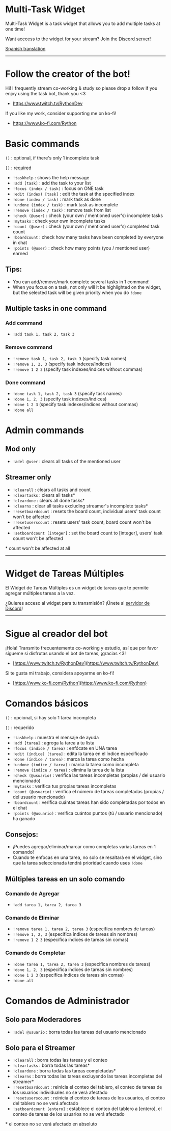# Multi-Task Widget

Multi-Task Widget is a task widget that allows you to add multiple tasks at one time!

Want acccess to the widget for your stream? Join the <a href="https://discord.gg/UnHyHkhbga" target="_blank">Discord server</a>!

[Spanish translation](#Widget-de-Tareas-Múltiples)

---

# Follow the creator of the bot!

Hi! I frequently stream co-working & study so please drop a follow if you enjoy using the task bot, thank you <3

-    <a target="_blank" href="https://www.twitch.tv/RythonDev">https://www.twitch.tv/RythonDev</a>

If you like my work, consider supporting me on ko-fi!

-    https://www.ko-fi.com/Rython

# Basic commands

`()` : optional, if there's only 1 incomplete task

`[]` : required

-    `!taskhelp` : shows the help message
-    `!add [task]` : add the task to your list
-    `!focus (index / task)` : focus on ONE task
-    `!edit (index) [task]` : edit the task at the specified index
-    `!done (index / task)` : mark task as done
-    `!undone (index / task)` : mark task as incomplete
-    `!remove (index / task)` : remove task from list
-    `!check (@user)` : check (your own / mentioned user's) incomplete tasks
-    `!mytasks` : check your own incomplete tasks
-    `!count (@user)` : check (your own / mentioned user's) completed task count
-    `!boardcount` : check how many tasks have been completed by everyone in chat
-    `!points (@user)` : check how many points (you / mentioned user) earned

## Tips:

-    You can add/remove/mark complete several tasks in 1 command!
-    When you focus on a task, not only will it be highlighted on the widget, but the selected task will be given priority when you do `!done`

## Multiple tasks in one command

### Add command

-    `!add task 1, task 2, task 3`

### Remove command

-    `!remove task 1, task 2, task 3` (specify task names)
-    `!remove 1, 2, 3` (specify task indexes/indices)
-    `!remove 1 2 3` (specify task indexes/indices without commas)

### Done command

-    `!done task 1, task 2, task 3` (specify task names)
-    `!done 1, 2, 3` (specify task indexes/indices)
-    `!done 1 2 3` (specify task indexes/indices without commas)
-    `!done all`

# Admin commands

## Mod only

-    `!adel @user` : clears all tasks of the mentioned user

## Streamer only

-    `!clearall` : clears all tasks and count
-    `!cleartasks` : clears all tasks\*
-    `!cleardone` : clears all done tasks\*
-    `!clearns` : clear all tasks excluding streamer's incomplete tasks\*
-    `!resetboardcount` : resets the board count, individual users' task count won't be affected
-    `!resetuserscount` : resets users' task count, board count won't be affected
-    `!setboardcount [integer]` : set the board count to [integer], users' task count won't be affected

\* count won't be affected at all

---

# Widget de Tareas Múltiples

El Widget de Tareas Múltiples es un widget de tareas que te permite agregar múltiples tareas a la vez.

¿Quieres acceso al widget para tu transmisión? ¡Únete al [servidor de Discord](https://discord.gg/UnHyHkhbga)!

---

# Sigue al creador del bot

¡Hola! Transmito frecuentemente co-working y estudio, así que por favor sígueme si disfrutas usando el bot de tareas, ¡gracias <3!

-    [https://www.twitch.tv/RythonDev](https://www.twitch.tv/RythonDev)

Si te gusta mi trabajo, considera apoyarme en ko-fi!

-    [https://www.ko-fi.com/Rython](https://www.ko-fi.com/Rython)

# Comandos básicos

`()` : opcional, si hay solo 1 tarea incompleta

`[]` : requerido

-    `!taskhelp` : muestra el mensaje de ayuda
-    `!add [tarea]` : agrega la tarea a tu lista
-    `!focus (índice / tarea)` : enfócate en UNA tarea
-    `!edit (índice) [tarea]` : edita la tarea en el índice especificado
-    `!done (índice / tarea)` : marca la tarea como hecha
-    `!undone (índice / tarea)` : marca la tarea como incompleta
-    `!remove (índice / tarea)` : elimina la tarea de la lista
-    `!check (@usuario)` : verifica las tareas incompletas (propias / del usuario mencionado)
-    `!mytasks` : verifica tus propias tareas incompletas
-    `!count (@usuario)` : verifica el número de tareas completadas (propias / del usuario mencionado)
-    `!boardcount` : verifica cuántas tareas han sido completadas por todos en el chat
-    `!points (@usuario)` : verifica cuántos puntos (tú / usuario mencionado) ha ganado

## Consejos:

-    ¡Puedes agregar/eliminar/marcar como completas varias tareas en 1 comando!
-    Cuando te enfocas en una tarea, no solo se resaltará en el widget, sino que la tarea seleccionada tendrá prioridad cuando uses `!done`

## Múltiples tareas en un solo comando

### Comando de Agregar

-    `!add tarea 1, tarea 2, tarea 3`

### Comando de Eliminar

-    `!remove tarea 1, tarea 2, tarea 3` (especifica nombres de tareas)
-    `!remove 1, 2, 3` (especifica índices de tareas sin nombres)
-    `!remove 1 2 3` (especifica índices de tareas sin comas)

### Comando de Completar

-    `!done tarea 1, tarea 2, tarea 3` (especifica nombres de tareas)
-    `!done 1, 2, 3` (especifica índices de tareas sin nombres)
-    `!done 1 2 3` (especifica índices de tareas sin comas)
-    `!done all`

# Comandos de Administrador

## Solo para Moderadores

-    `!adel @usuario` : borra todas las tareas del usuario mencionado

## Solo para el Streamer

-    `!clearall` : borra todas las tareas y el conteo
-    `!cleartasks` : borra todas las tareas\*
-    `!cleardone` : borra todas las tareas completadas\*
-    `!clearns` : borra todas las tareas excluyendo las tareas incompletas del streamer\*
-    `!resetboardcount` : reinicia el conteo del tablero, el conteo de tareas de los usuarios individuales no se verá afectado
-    `!resetuserscount` : reinicia el conteo de tareas de los usuarios, el conteo del tablero no se verá afectado
-    `!setboardcount [entero]` : establece el conteo del tablero a [entero], el conteo de tareas de los usuarios no se verá afectado

\* el conteo no se verá afectado en absoluto
